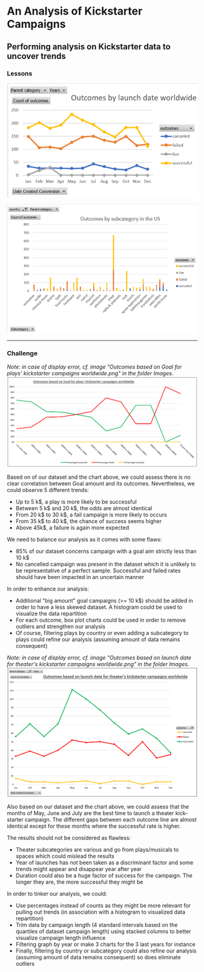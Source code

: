 # An Analysis of Kickstarter Campaigns
## Performing analysis on Kickstarter data to uncover trends
### Lessons

![](Images/Outcomes%20by%20launch%20date%20worldwide.png)

![](Images/Outcomes%20by%20subcategory%20in%20the%20US.png)

---
### Challenge
*Note: in case of display error, cf. image "Outcomes based on Goal for plays' kickstarter campaigns worldwide.png" in the folder Images.*
![Outcomes based on Goal for plays' kickstarter campaigns worldwide](Images/Outcomes%20based%20on%20Goal%20for%20plays'%20kickstarter%20campaigns%20worldwide.png)

Based on of our dataset and the chart above, we could assess there is no clear correlation between Goal amount and its outcomes.
Nevertheless, we could observe 5 different trends:
- Up to 5 k$, a play is more likely to be successful
- Between 5 k$ and 20 k$, the odds are almost identical
- From 20 k$ to 30 k$, a fail campaign is more likely to occurs
- From 35 k$ to 40 k$, the chance of success seems higher
- Above 45k$, a failure is again more expected

We need to balance our analysis as it comes with some flaws:
- 85% of our dataset concerns campaign with a goal aim strictly less than 10 k$
- No cancelled campaign was present in the dataset which it is unlikely to be representative of a perfect sample. Successful and failed rates should have been impacted in an uncertain manner

In order to enhance our analysis:
- Additional "big amount" goal campaigns (>= 10 k$) should be added in order to have a less skewed dataset. A histogram could be used to visualize the data repartition
- For each outcome, box plot charts could be used in order to remove outliers and strengthen our analysis
- Of course, filtering plays by country or even adding a subcategory to plays could refine our analysis (assuming amount of data remains consequent)


*Note: in case of display error, cf. image "Outcomes based on launch date for theater's kickstarter campaigns worldwide.png" in the folder Images.*
![Outcomes based on launch date for theater's kickstarter campaigns worldwide](Images/Outcomes%20based%20on%20launch%20date%20for%20theater's%20kickstarter%20campaigns%20worldwide.png)

Also based on our dataset and the chart above, we could assess that the months of May, June and July are the best time to launch a theater kick-starter campaign. 
The different gaps between each outcome line are almost identical except for these months where the successful rate is higher.

The results should not be considered as flawless:
- Theater subcategories are various and go from plays/musicals to spaces which could mislead the results 
- Year of launches has not been taken as a discriminant factor and some trends might appear and disappear year after year
- Duration could also be a huge factor of success for the campaign. The longer they are, the more successful they might be

In order to tinker our analysis, we could:
- Use percentages instead of counts as they might be more relevant for pulling out trends (in association with a histogram to visualized data repartition)
- Trim data by campaign length (4 standard intervals based on the quartiles of dataset campaign length) using stacked columns to better visualize campaign length influence 
- Filtering graph by year or make 3 charts for the 3 last years for instance 
- Finally, filtering by country or subcategory could also refine our analysis (assuming amount of data remains consequent) so does eliminate outliers
